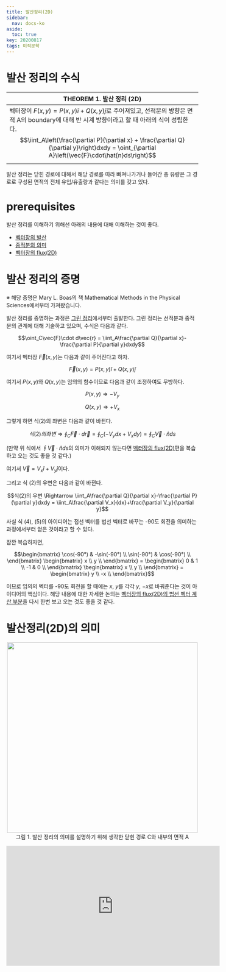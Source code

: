 ```yaml
---
title: 발산정리(2D)
sidebar:
  nav: docs-ko
aside:
  toc: true
key: 20200817
tags: 미적분학
---
```


# 발산 정리의 수식

| THEOREM 1. 발산 정리 (2D) |
| --------- |
| 벡터장이 $F(x,y) = P(x,y)\hat{i} + Q(x,y)\hat{j}$로 주어져있고, 선적분의 방향은 면적 A의 boundary에 대해 반 시계 방향이라고 할 때 아래의 식이 성립한다.<br><center>$$\iint_A\left(\frac{\partial P}{\partial x} + \frac{\partial Q}{\partial y}\right)dxdy = \oint_{\partial A}\left(\vec{F}\cdot\hat{n}ds\right)$$</center>|

발산 정리는 닫힌 경로에 대해서 해당 경로를 따라 빠져나가거나 들어간 총 유량은 그 경로로 구성된 면적의 전체 유입/유출량과 같다는 의미를 갖고 있다.

# prerequisites

발산 정리를 이해하기 위해선 아래의 내용에 대해 이해하는 것이 좋다.

* [벡터장의 발산](https://angeloyeo.github.io/2019/08/25/divergence.html)
* [중적분의 의미](https://angeloyeo.github.io/2020/07/30/multiple_integral.html)
* [벡터장의 flux(2D)](https://angeloyeo.github.io/2020/08/18/flux_2D.html)

# 발산 정리의 증명

※ 해당 증명은 Mary L. Boas의 책 Mathematical Methods in the Physical Sciences에서부터 가져왔습니다.

발산 정리를 증명하는 과정은 [그린 정리](https://angeloyeo.github.io/2020/01/18/Green_theorem.html)에서부터 출발한다. 그린 정리는 선적분과 중적분의 관계에 대해 기술하고 있으며, 수식은 다음과 같다.

$$\oint_C\vec{F}\cdot d\vec{r} = \iint_A\frac{\partial Q}{\partial x}-\frac{\partial P}{\partial y}dxdy$$

여기서 벡터장 $\vec{F}(x,y)$는 다음과 같이 주어진다고 하자.

$$\vec{F}(x,y) = P(x,y)\hat{i} + Q(x,y)\hat{j}$$

여기서 $P(x,y)$와 $Q(x,y)$는 임의의 함수이므로 다음과 같이 조정하여도 무방하다.

$$P(x,y) \Rightarrow -V_y$$

$$Q(x,y) \Rightarrow + V_x$$

그렇게 하면 식(2)의 좌변은 다음과 같이 바뀐다.

$$식(2)의 좌변 \Rightarrow \oint_C\vec{F}\cdot d\vec{r} = \oint_C\left(-V_ydx+V_xdy\right)=\oint_C\vec{V}\cdot \hat{n} ds$$

(만약 위 식에서 $\oint \vec{V}\cdot \hat{n} ds$의 의미가 이해되지 않는다면 [벡터장의 flux(2D)](https://angeloyeo.github.io/2020/08/18/flux_2D.html)편을 복습하고 오는 것도 좋을 것 같다.)

여기서 $\vec{V} = V_x\hat{i} + V_y\hat{j}$이다.

그리고 식 (2)의 우변은 다음과 같이 바뀐다.

$$식(2)의 우변 \Rightarrow \iint_A\frac{\partial Q}{\partial x}-\frac{\partial P}{\partial y}dxdy = \iint_A\frac{\partial V_x}{dx}+\frac{\partial V_y}{\partial y}$$

사실 식 (4), (5)의 아이디어는 접선 벡터를 법선 벡터로 바꾸는 -90도 회전을 의미하는 과정에서부터 얻은 것이라고 할 수 있다.

잠깐 복습하자면,

$$\begin{bmatrix}
\cos(-90°) & -\sin(-90°) \\
\sin(-90°) & \cos(-90°) \\
\end{bmatrix} \begin{bmatrix}
x \\
y \\
\end{bmatrix} = \begin{bmatrix}
0 & 1 \\
-1 & 0 \\
\end{bmatrix} \begin{bmatrix}
x \\
y \\
\end{bmatrix} = \begin{bmatrix}
y \\
-x \\
\end{bmatrix}$$

이므로 임의의 벡터를 -90도 회전을 할 때에는 $x$, $y$를 각각 $y$, $-x$로 바꿔준다는 것이 아이디어의 핵심이다. 해당 내용에 대한 자세한 논의는 [벡터장의 flux(2D)의 법선 벡터 계산 부분](https://angeloyeo.github.io/2020/08/18/flux_2D.html#%EB%B2%95%EC%84%A0-%EB%B2%A1%ED%84%B0-%EA%B3%84%EC%82%B0)을 다시 한번 보고 오는 것도 좋을 것 같다.

# 발산정리(2D)의 의미

<p align = "center">
  <img width = "500" src = "https://raw.githubusercontent.com/angeloyeo/angeloyeo.github.io/master/pics/2020-08-19-divergence_theorem_2D/pic1.png">
  <br>
  그림 1. 발산 정리의 의미를 설명하기 위해 생각한 닫힌 경로 C와 내부의 면적 A
</p>

<center>
  <iframe width="560" height="315" src="https://www.youtube.com/embed/dtAgMxlt9u4" frameborder="0" allow="accelerometer; autoplay; encrypted-media; gyroscope; picture-in-picture" allowfullscreen></iframe>
</center>